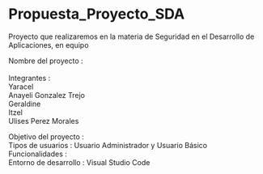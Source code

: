 # Propuesta_Proyecto_SDA
Proyecto que realizaremos en la materia de Seguridad en el Desarrollo de Aplicaciones, en equipo

Nombre del proyecto   : 
<br><br>
Integrantes           : <br> Yaracel <br>
                         Anayeli Gonzalez Trejo<br>
                         Geraldine<br>
                         Itzel<br>
                         Ulises Perez Morales<br>

Objetivo del proyecto :
<br>
Tipos de usuarios     : Usuario Administrador y Usuario Básico 
<br>
Funcionalidades       : 
<br>
Entorno de desarrollo : Visual Studio Code
